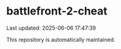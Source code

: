 # battlefront-2-cheat

Last updated: 2025-06-06 17:47:39

This repository is automatically maintained.
